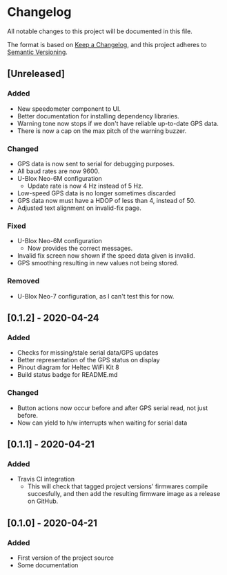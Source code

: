 # Changelog

All notable changes to this project will be documented in this file.

The format is based on
[Keep a Changelog](https://keepachangelog.com/en/1.0.0/),
and this project adheres to
[Semantic Versioning](https://semver.org/spec/v2.0.0.html).

## [Unreleased]

### Added

-   New speedometer component to UI.
-   Better documentation for installing dependency libraries.
-   Warning tone now stops if we don't have reliable up-to-date GPS data.
-   There is now a cap on the max pitch of the warning buzzer.

### Changed

-   GPS data is now sent to serial for debugging purposes.
-   All baud rates are now 9600.
-   U-Blox Neo-6M configuration
    -   Update rate is now 4 Hz instead of 5 Hz.
-   Low-speed GPS data is no longer sometimes discarded
-   GPS data now must have a HDOP of less than 4, instead of 50.
-   Adjusted text alignment on invalid-fix page.

### Fixed

-   U-Blox Neo-6M configuration
    -   Now provides the correct messages.
-   Invalid fix screen now shown if the speed data given is invalid.
-   GPS smoothing resulting in new values not being stored.

### Removed

-   U-Blox Neo-7 configuration, as I can't test this for now.

## [0.1.2] - 2020-04-24

### Added

-   Checks for missing/stale serial data/GPS updates
-   Better representation of the GPS status on display
-   Pinout diagram for Heltec WiFi Kit 8
-   Build status badge for README.md

### Changed

-   Button actions now occur before and after GPS serial read,
    not just before.
-   Now can yield to h/w interrupts when waiting for serial data

## [0.1.1] - 2020-04-21

### Added

-   Travis CI integration
    -   This will check that tagged project versions' firmwares compile
        succesfully, and then add the resulting firmware image as a release on
        GitHub.

## [0.1.0] - 2020-04-21

### Added

-   First version of the project source
-   Some documentation
